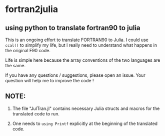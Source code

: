 # fortran2julia

## using python to translate fortran90 to julia 

This is an ongoing effort to translate FORTRAN90 to Julia. I could use `ccal()` to simplify my life, but I really need to understand what happens in the original F90 code. 

Life is simple here because the array conventions of the two languages are the same. 

If you have any questions / suggestions, please open an issue. Your question will help me to improve the code ! 


## NOTE:

1. The file "JulTran.jl" contains necessary Julia structs and macros for the translated code to run.

2. One needs to `using Printf` explicitly at the beginning of the translated code.


